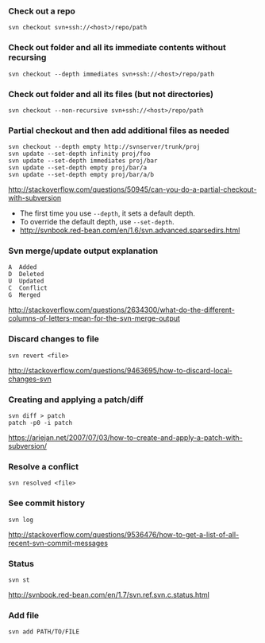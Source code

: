 ### Check out a repo
```
svn checkout svn+ssh://<host>/repo/path
```

### Check out folder and all its immediate contents without recursing
```
svn checkout --depth immediates svn+ssh://<host>/repo/path
```

### Check out folder and all its files (but not directories)
```
svn checkout --non-recursive svn+ssh://<host>/repo/path
```

### Partial checkout and then add additional files as needed
```
svn checkout --depth empty http://svnserver/trunk/proj
svn update --set-depth infinity proj/foo
svn update --set-depth immediates proj/bar
svn update --set-depth empty proj/bar/a
svn update --set-depth empty proj/bar/a/b
```
http://stackoverflow.com/questions/50945/can-you-do-a-partial-checkout-with-subversion

* The first time you use `--depth`, it sets a default depth.
* To override the default depth, use `--set-depth`.
* http://svnbook.red-bean.com/en/1.6/svn.advanced.sparsedirs.html

### Svn merge/update output explanation
```
A  Added
D  Deleted
U  Updated
C  Conflict
G  Merged
```
http://stackoverflow.com/questions/2634300/what-do-the-different-columns-of-letters-mean-for-the-svn-merge-output

### Discard changes to file
```
svn revert <file>
```
http://stackoverflow.com/questions/9463695/how-to-discard-local-changes-svn

### Creating and applying a patch/diff
```
svn diff > patch
patch -p0 -i patch
```
https://ariejan.net/2007/07/03/how-to-create-and-apply-a-patch-with-subversion/

### Resolve a conflict
```
svn resolved <file>
```

### See commit history
```
svn log
```
http://stackoverflow.com/questions/9536476/how-to-get-a-list-of-all-recent-svn-commit-messages

### Status
```
svn st
```
http://svnbook.red-bean.com/en/1.7/svn.ref.svn.c.status.html

### Add file
```
svn add PATH/TO/FILE
```